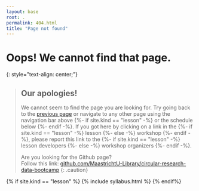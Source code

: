 ```yaml
---
layout: base
root: .
permalink: 404.html
title: "Page not found"
---
```


# Oops! We cannot find that page.
{: style="text-align: center;"}

> ## Our apologies!
>
> We cannot seem to find the page you are looking for.
> Try going back to the <a href="javascript:history.back()">previous page</a> or
> navigate to any other page using the navigation bar above
> {%- if site.kind == "lesson" -%} or the schedule below {%- endif -%}.
> If you got here by clicking on a link in the
> {%- if site.kind == "lesson" -%} lesson {%- else -%} workshop {%- endif -%},
> please report this link to the
> {%- if site.kind == "lesson" -%} lesson developers {%- else -%} workshop organizers {%- endif -%}.
> 
> Are you looking for the Github page?  
> Follow this link: [github.com/MaastrichtU-Library/circular-research-data-bootcamp](https://github.com/MaastrichtU-Library/circular-research-data-bootcamp)
{: .caution}

{% if site.kind == "lesson" %}
  {% include syllabus.html %}
{% endif%}
